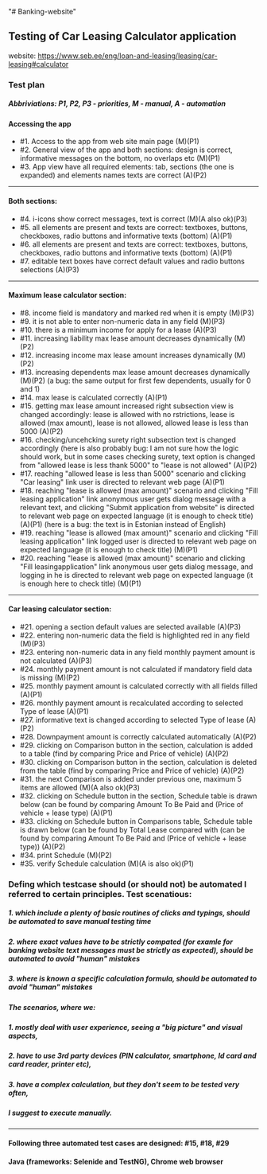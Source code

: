 "# Banking-website"

## Testing of Car Leasing Calculator application
website: https://www.seb.ee/eng/loan-and-leasing/leasing/car-leasing#calculator

### Test plan
##### Abbriviations: P1, P2, P3 - priorities, M - manual, A - automation
#### Accessing the app
- #1. Access to the app from web site main page (M)(P1)
- #2. General view of the app and both sections: design is correct, informative messages on the bottom, no overlaps etc (M)(P1)
- #3. App view have all required elements: tab, sections (the one is expanded) and elements names texts are correct (A)(P2)
---
#### Both sections:
- #4. i-icons show correct messages, text is correct (M)(A also ok)(P3)
- #5. all elements are present and texts are correct: textboxes, buttons, checkboxes, radio buttons and informative texts (bottom) (A)(P1)
- #6. all elements are present and texts are correct: textboxes, buttons, checkboxes, radio buttons and informative texts (bottom) (A)(P1)
- #7. editable text boxes have correct default values and radio buttons selections (A)(P3)
---
#### Maximum lease calculator section:
- #8. income field is mandatory and marked red when it is empty (M)(P3)
- #9. it is not able to enter non-numeric data in any field (M)(P3)
- #10. there is a minimum income for apply for a lease (A)(P3)
- #11. increasing liability max lease amount decreases dynamically (M)(P2)
- #12. increasing income max lease amount increases dynamically (M)(P2)
- #13. increasing dependents max lease amount decreases dynamically (M)(P2) (a bug: the same output for first few dependents, usually for 0 and 1)
- #14. max lease is calculated correctly (A)(P1)
- #15. getting max lease amount increased right subsection view is changed accordingly: lease is allowed with no rstrictions, lease is allowed (max amount), lease is not allowed, allowed lease is less than 5000 (A)(P2)
- #16. checking/uncehcking surety right subsection text  is changed accordingly (here is also probably bug: I am not sure how the logic should work, but in some cases checking surety, text option is changed from "allowed lease is less thank 5000" to "lease is not allowed" (A)(P2)
- #17. reaching "allowed lease is less than 5000" scenario and clicking "Car leasing" link user is directed to relevant web page (A)(P1)
- #18. reaching "lease is allowed (max amount)" scenario and clicking "Fill leasing application" link anonymous user gets dialog message with a relevant text, and clicking "Submit application from website" is directed to relevant web page on expected language (it is enough to check title) (A)(P1) (here is a bug: the text is in Estonian instead of English)
- #19. reaching "lease is allowed (max amount)" scenario and clicking "Fill leasing application" link logged user is directed to relevant web page on expected language (it is enough to check title) (M)(P1)
- #20. reaching "lease is allowed (max amount)" scenario and clicking "Fill leasingapplication" link anonymous user gets dialog message, and logging in he is directed to relevant web page on expected language (it is enough here to check title) (M)(P1) 
---
#### Car leasing calculator section:
- #21. opening a section default values are selected available (A)(P3)
- #22. entering non-numeric data the field is highlighted red in any field (M)(P3)
- #23. entering non-numeric data in any field monthly payment amount is not calculated (A)(P3)
- #24. monthly payment amount is not calculated if mandatory field data is missing (M)(P2)
- #25. monthly payment amount is calculated correctly with all fields filled (A)(P1)
- #26. monthly payment amount is recalculated according to selected Type of lease (A)(P1)
- #27. informative text is changed according to selected Type of lease (A)(P2) 
- #28. Downpayment amount is correctly calculated automatically (A)(P2) 
- #29. clicking on Comparison button in the section, calculation is added to a table (find by comparing Price and Price of vehicle) (A)(P2)
- #30. clicking on Comparison button in the section, calculation is deleted from the table (find by comparing Price and Price of vehicle) (A)(P2)
- #31. the next Comparison is added under previous one, maximum 5 items are allowed (M)(A also ok)(P3)
- #32. clicking on Schedule button in the section, Schedule table is drawn below (can be found by comparing Amount To Be Paid and (Price of vehicle + lease type) (A)(P1) 
- #33. clicking on Schedule button in Comparisons table, Schedule table is drawn below (can be found by Total Lease compared with (can be found by comparing Amount To Be Paid and (Price of vehicle + lease type)) (A)(P2) 
- #34. print Schedule (M)(P2)
- #35. verify Schedule calculation (M)(A is also ok)(P1)

### Defing which testcase should (or should not) be automated I referred to certain principles. Test scenatious: 
##### 1. which include a plenty of basic routines of clicks and typings, should be automated to save manual testing time 
##### 2. where exact values have to be strictly compated (for examle for banking website text messages must be strictly as expected), should be automated to avoid "human" mistakes 
##### 3. where is known a specific calculation formula, should be automated to avoid "human" mistakes

##### The scenarios, where we:
##### 1. mostly deal with user experience, seeing a "big picture" and visual aspects,
##### 2. have to use 3rd party devices (PIN calculator, smartphone, Id card and card reader, printer etc),
##### 3. have a complex calculation, but they don't seem to be tested very often, 
##### I suggest to execute manually. 

---
#### Following three automated test cases are designed: #15, #18, #29
#### Java (frameworks: Selenide and TestNG), Chrome web browser

